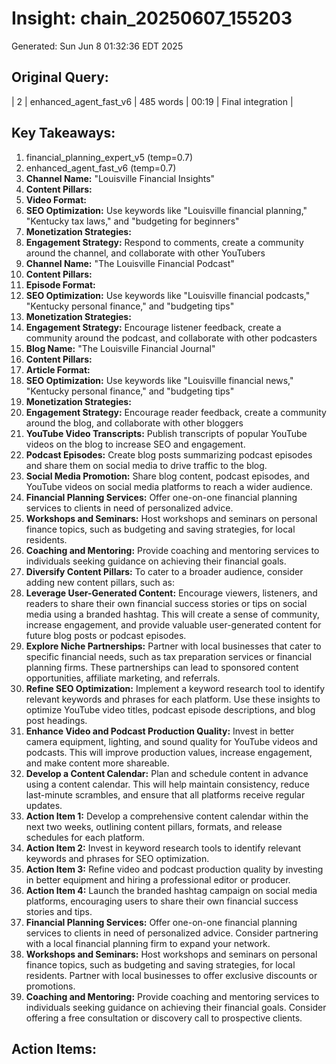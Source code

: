# Insight: chain_20250607_155203
Generated: Sun Jun  8 01:32:36 EDT 2025

## Original Query:
| 2 | enhanced_agent_fast_v6 | 485 words | 00:19 | Final integration |

## Key Takeaways:
1. financial_planning_expert_v5 (temp=0.7)
2. enhanced_agent_fast_v6 (temp=0.7)
1. **Channel Name:** "Louisville Financial Insights"
2. **Content Pillars:**
3. **Video Format:**
4. **SEO Optimization:** Use keywords like "Louisville financial planning," "Kentucky tax laws," and "budgeting for beginners"
5. **Monetization Strategies:**
6. **Engagement Strategy:** Respond to comments, create a community around the channel, and collaborate with other YouTubers
1. **Channel Name:** "The Louisville Financial Podcast"
2. **Content Pillars:**
3. **Episode Format:**
4. **SEO Optimization:** Use keywords like "Louisville financial podcasts," "Kentucky personal finance," and "budgeting tips"
5. **Monetization Strategies:**
6. **Engagement Strategy:** Encourage listener feedback, create a community around the podcast, and collaborate with other podcasters
1. **Blog Name:** "The Louisville Financial Journal"
2. **Content Pillars:**
3. **Article Format:**
4. **SEO Optimization:** Use keywords like "Louisville financial news," "Kentucky personal finance," and "budgeting tips"
5. **Monetization Strategies:**
6. **Engagement Strategy:** Encourage reader feedback, create a community around the blog, and collaborate with other bloggers
1. **YouTube Video Transcripts:** Publish transcripts of popular YouTube videos on the blog to increase SEO and engagement.
2. **Podcast Episodes:** Create blog posts summarizing podcast episodes and share them on social media to drive traffic to the blog.
3. **Social Media Promotion:** Share blog content, podcast episodes, and YouTube videos on social media platforms to reach a wider audience.
1. **Financial Planning Services:** Offer one-on-one financial planning services to clients in need of personalized advice.
2. **Workshops and Seminars:** Host workshops and seminars on personal finance topics, such as budgeting and saving strategies, for local residents.
3. **Coaching and Mentoring:** Provide coaching and mentoring services to individuals seeking guidance on achieving their financial goals.
1. **Diversify Content Pillars:** To cater to a broader audience, consider adding new content pillars, such as:
2. **Leverage User-Generated Content:** Encourage viewers, listeners, and readers to share their own financial success stories or tips on social media using a branded hashtag. This will create a sense of community, increase engagement, and provide valuable user-generated content for future blog posts or podcast episodes.
3. **Explore Niche Partnerships:** Partner with local businesses that cater to specific financial needs, such as tax preparation services or financial planning firms. These partnerships can lead to sponsored content opportunities, affiliate marketing, and referrals.
1. **Refine SEO Optimization:** Implement a keyword research tool to identify relevant keywords and phrases for each platform. Use these insights to optimize YouTube video titles, podcast episode descriptions, and blog post headings.
2. **Enhance Video and Podcast Production Quality:** Invest in better camera equipment, lighting, and sound quality for YouTube videos and podcasts. This will improve production values, increase engagement, and make content more shareable.
3. **Develop a Content Calendar:** Plan and schedule content in advance using a content calendar. This will help maintain consistency, reduce last-minute scrambles, and ensure that all platforms receive regular updates.
1. **Action Item 1:** Develop a comprehensive content calendar within the next two weeks, outlining content pillars, formats, and release schedules for each platform.
2. **Action Item 2:** Invest in keyword research tools to identify relevant keywords and phrases for SEO optimization.
3. **Action Item 3:** Refine video and podcast production quality by investing in better equipment and hiring a professional editor or producer.
4. **Action Item 4:** Launch the branded hashtag campaign on social media platforms, encouraging users to share their own financial success stories and tips.
1. **Financial Planning Services:** Offer one-on-one financial planning services to clients in need of personalized advice. Consider partnering with a local financial planning firm to expand your network.
2. **Workshops and Seminars:** Host workshops and seminars on personal finance topics, such as budgeting and saving strategies, for local residents. Partner with local businesses to offer exclusive discounts or promotions.
3. **Coaching and Mentoring:** Provide coaching and mentoring services to individuals seeking guidance on achieving their financial goals. Consider offering a free consultation or discovery call to prospective clients.

## Action Items:
